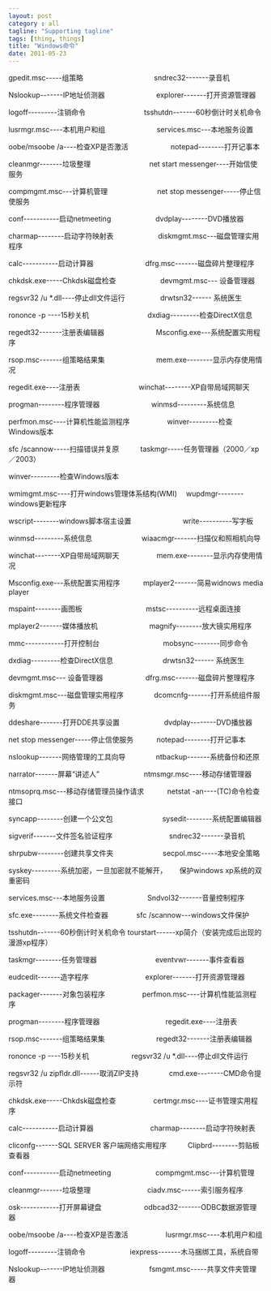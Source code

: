 ```yaml
---
layout: post
category : all
tagline: "Supporting tagline"
tags: [thing, things]
title: "Windows命令"
date: 2011-05-23
---
```

gpedit.msc\-\-\-\-\-组策略　　　　　　　　　　sndrec32\-\-\-\-\-\-\-录音机    
Nslookup\-\-\-\-\-\-\-IP地址侦测器　　　　　　　 explorer\-\-\-\-\-\-\-打开资源管理器    
logoff\-\-\-\-\-\-\-\-\-注销命令　　　　　　　　 tsshutdn\-\-\-\-\-\-\-60秒倒计时关机命令    
lusrmgr.msc\-\-\-\-本机用户和组　　　　　　　 services.msc\-\-\-本地服务设置    
oobe/msoobe /a\-\-\-\-检查XP是否激活　　　　　　notepad\-\-\-\-\-\-\-\-打开记事本    
cleanmgr\-\-\-\-\-\-\-垃圾整理　　　　　　　　 net start messenger\-\-\-\-开始信使服务    
compmgmt.msc\-\-\-计算机管理　　　　　　　net stop messenger\-\-\-\-\-停止信使服务    
conf\-\-\-\-\-\-\-\-\-\-\-启动netmeeting　　　　　　 dvdplay\-\-\-\-\-\-\-\-DVD播放器    
charmap\-\-\-\-\-\-\-\-启动字符映射表　　　　　　 diskmgmt.msc\-\-\-磁盘管理实用程序    
calc\-\-\-\-\-\-\-\-\-\-\-启动计算器　　　　　　　 dfrg.msc\-\-\-\-\-\-\-磁盘碎片整理程序    
chkdsk.exe\-\-\-\-\-Chkdsk磁盘检查　　　　　　 devmgmt.msc\-\-\- 设备管理器    
regsvr32 /u \*.dll\-\-\-\-停止dll文件运行　　　　　drwtsn32\-\-\-\-\-\- 系统医生    
rononce \-p \-\-\-\-15秒关机　　　　　　　　 dxdiag\-\-\-\-\-\-\-\-\-检查DirectX信息    
regedt32\-\-\-\-\-\-\-注册表编辑器　　　　　　　 Msconfig.exe\-\-\-系统配置实用程序    
rsop.msc\-\-\-\-\-\-\-组策略结果集　　　　　　　 mem.exe\-\-\-\-\-\-\-\-显示内存使用情况    
regedit.exe\-\-\-\-注册表　　　　　　　　 winchat\-\-\-\-\-\-\-\-XP自带局域网聊天    
progman\-\-\-\-\-\-\-\-程序管理器　　　　　　　 winmsd\-\-\-\-\-\-\-\-\-系统信息    
perfmon.msc\-\-\-\-计算机性能监测程序　　　　　 winver\-\-\-\-\-\-\-\-\-检查Windows版本     
sfc /scannow\-\-\-\-\-扫描错误并复原　　　taskmgr\-\-\-\-\-任务管理器（2000／xp／2003）    
winver\-\-\-\-\-\-\-\-\-检查Windows版本     
wmimgmt.msc\-\-\-\-打开windows管理体系结构(WMI)　 wupdmgr\-\-\-\-\-\-\-\-windows更新程序     
wscript\-\-\-\-\-\-\-\-windows脚本宿主设置　　　　　　　 write\-\-\-\-\-\-\-\-\-\-写字板     
winmsd\-\-\-\-\-\-\-\-\-系统信息　　　　　　　wiaacmgr\-\-\-\-\-\-\-扫描仪和照相机向导     
winchat\-\-\-\-\-\-\-\-XP自带局域网聊天　　　　　 mem.exe\-\-\-\-\-\-\-\-显示内存使用情况     
Msconfig.exe\-\-\-系统配置实用程序　　　 mplayer2\-\-\-\-\-\-\-简易widnows media player     
mspaint\-\-\-\-\-\-\-\-画图板　　　　　　　　　mstsc\-\-\-\-\-\-\-\-\-\-远程桌面连接     
mplayer2\-\-\-\-\-\-\-媒体播放机　　　　　　　 magnify\-\-\-\-\-\-\-\-放大镜实用程序     
mmc\-\-\-\-\-\-\-\-\-\-\-\-打开控制台　　　　　　　　　mobsync\-\-\-\-\-\-\-\-同步命令    
dxdiag\-\-\-\-\-\-\-\-\-检查DirectX信息　　　　　　　drwtsn32\-\-\-\-\-\- 系统医生     
devmgmt.msc\-\-\- 设备管理器　　　　　　dfrg.msc\-\-\-\-\-\-\-磁盘碎片整理程序     
diskmgmt.msc\-\-\-磁盘管理实用程序　　　　 dcomcnfg\-\-\-\-\-\-\-打开系统组件服务     
ddeshare\-\-\-\-\-\-\-打开DDE共享设置　　　　　　 dvdplay\-\-\-\-\-\-\-\-DVD播放器    
net stop messenger\-\-\-\-\-停止信使服务　　　 notepad\-\-\-\-\-\-\-\-打开记事本    
nslookup\-\-\-\-\-\-\-网络管理的工具向导　　　　 ntbackup\-\-\-\-\-\-\-系统备份和还原    
narrator\-\-\-\-\-\-\-屏幕“讲述人”　　　　　　 ntmsmgr.msc\-\-\-\-移动存储管理器    
ntmsoprq.msc\-\-\-移动存储管理员操作请求　　　 netstat \-an\-\-\-\-(TC)命令检查接口    
syncapp\-\-\-\-\-\-\-\-创建一个公文包　　　　　　　sysedit\-\-\-\-\-\-\-\-系统配置编辑器    
sigverif\-\-\-\-\-\-\-文件签名验证程序　　　　　　　　sndrec32\-\-\-\-\-\-\-录音机    
shrpubw\-\-\-\-\-\-\-\-创建共享文件夹　　　　　　　secpol.msc\-\-\-\-\-本地安全策略     
syskey\-\-\-\-\-\-\-\-\-系统加密，一旦加密就不能解开，　　 保护windows xp系统的双重密码     
services.msc\-\-\-本地服务设置　　　　　　Sndvol32\-\-\-\-\-\-\-音量控制程序     
sfc.exe\-\-\-\-\-\-\-\-系统文件检查器　　　　sfc /scannow\-\-\-windows文件保护    
tsshutdn\-\-\-\-\-\-\-60秒倒计时关机命令 tourstart\-\-\-\-\-\-xp简介（安装完成后出现的漫游xp程序）     
taskmgr\-\-\-\-\-\-\-\-任务管理器　　　　　　　　 eventvwr\-\-\-\-\-\-\-事件查看器     
eudcedit\-\-\-\-\-\-\-造字程序　　　　　　　　explorer\-\-\-\-\-\-\-打开资源管理器    
packager\-\-\-\-\-\-\-对象包装程序　　　　　 perfmon.msc\-\-\-\-计算机性能监测程序     
progman\-\-\-\-\-\-\-\-程序管理器　　　　　　　　　 regedit.exe\-\-\-\-注册表     
rsop.msc\-\-\-\-\-\-\-组策略结果集　　　　　　　 regedt32\-\-\-\-\-\-\-注册表编辑器     
rononce \-p \-\-\-\-15秒关机　　　　　　regsvr32 /u \*.dll\-\-\-\-停止dll文件运行     
regsvr32 /u zipfldr.dll\-\-\-\-\-\-取消ZIP支持　　　　 cmd.exe\-\-\-\-\-\-\-\-CMD命令提示符     
chkdsk.exe\-\-\-\-\-Chkdsk磁盘检查　　　　　 certmgr.msc\-\-\-\-证书管理实用程序     
calc\-\-\-\-\-\-\-\-\-\-\-启动计算器　　　　　　　　charmap\-\-\-\-\-\-\-\-启动字符映射表     
cliconfg\-\-\-\-\-\-\-SQL SERVER 客户端网络实用程序　　　Clipbrd\-\-\-\-\-\-\-\-剪贴板查看器     
conf\-\-\-\-\-\-\-\-\-\-\-启动netmeeting　　　　　　 compmgmt.msc\-\-\-计算机管理     
cleanmgr\-\-\-\-\-\-\-垃圾整理　　　　　　　　ciadv.msc\-\-\-\-\-\-索引服务程序    
osk\-\-\-\-\-\-\-\-\-\-\-\-打开屏幕键盘　　　　　　odbcad32\-\-\-\-\-\-\-ODBC数据源管理器     
oobe/msoobe /a\-\-\-\-检查XP是否激活　　　　　 lusrmgr.msc\-\-\-\-本机用户和组     
logoff\-\-\-\-\-\-\-\-\-注销命令　　　　　　 iexpress\-\-\-\-\-\-\-木马捆绑工具，系统自带    
Nslookup\-\-\-\-\-\-\-IP地址侦测器　　　　　　 fsmgmt.msc\-\-\-\-\-共享文件夹管理器